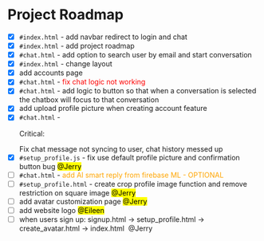 ---
---

# Project Roadmap

- [x] `#index.html` - add navbar redirect to login and chat
- [x] `#index.html` - add project roadmap
- [x] `#chat.html` - add option to search user by email and start conversation
- [x] `#index.html` - change layout
- [x] add accounts page
- [x] `#chat.html` - <span style="color:red;">fix chat logic not working</span>
- [x] `#chat.html` - add logic to button so that when a conversation is selected the chatbox will focus to that conversation
- [x] add upload profile picture when creating account feature
- [x] `#chat.html` - <p style="colour: red;">Critical:</p> Fix chat message not syncing to user, chat history messed up
- [x] `#setup_profile.js` - fix use default profile picture and confirmation button bug <mark>@Jerry</mark>
- [ ] `#chat.html` - <span style="color: orange">add AI smart reply from firebase ML - OPTIONAL</span>
- [ ] `#setup_profile.html` - create crop profile image function and remove restriction on square image <mark>@Jerry</mark>
- [ ] add avatar customization page <mark>@Jerry</mark>
- [ ] add website logo <mark>@Eileen</mark>
- [ ] when users sign up: signup.html -> setup_profile.html -> create_avatar.html -> index.html <span style="background-colour: #FFA81F; padding: 2px 4px; background-radius: 4px">@Jerry</span>